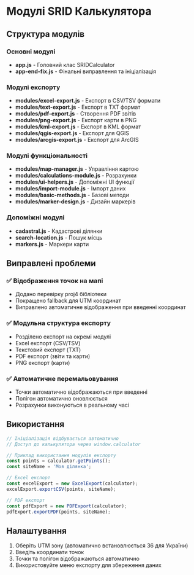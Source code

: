 # Модулі SRID Калькулятора

## Структура модулів

### Основні модулі
- **app.js** - Головний клас SRIDCalculator
- **app-end-fix.js** - Фінальні виправлення та ініціалізація

### Модулі експорту
- **modules/excel-export.js** - Експорт в CSV/TSV формати
- **modules/text-export.js** - Експорт в TXT формат
- **modules/pdf-export.js** - Створення PDF звітів
- **modules/png-export.js** - Експорт карти в PNG
- **modules/kml-export.js** - Експорт в KML формат
- **modules/qgis-export.js** - Експорт для QGIS
- **modules/arcgis-export.js** - Експорт для ArcGIS

### Модулі функціональності
- **modules/map-manager.js** - Управління картою
- **modules/calculations-module.js** - Розрахунки
- **modules/ui-helpers.js** - Допоміжні UI функції
- **modules/import-module.js** - Імпорт даних
- **modules/basic-methods.js** - Базові методи
- **modules/marker-design.js** - Дизайн маркерів

### Допоміжні модулі
- **cadastral.js** - Кадастрові ділянки
- **search-location.js** - Пошук місць
- **markers.js** - Маркери карти

## Виправлені проблеми

### ✅ Відображення точок на мапі
- Додано перевірку proj4 бібліотеки
- Покращено fallback для UTM координат
- Виправлено автоматичне відображення при введенні координат

### ✅ Модульна структура експорту
- Розділено експорт на окремі модулі
- Excel експорт (CSV/TSV)
- Текстовий експорт (TXT)
- PDF експорт (звіти та карти)
- PNG експорт (карти)

### ✅ Автоматичне перемальовування
- Точки автоматично відображаються при введенні
- Полігон автоматично оновлюється
- Розрахунки виконуються в реальному часі

## Використання

```javascript
// Ініціалізація відбувається автоматично
// Доступ до калькулятора через window.calculator

// Приклад використання модулів експорту
const points = calculator.getPoints();
const siteName = 'Моя ділянка';

// Excel експорт
const excelExport = new ExcelExport(calculator);
excelExport.exportCSV(points, siteName);

// PDF експорт
const pdfExport = new PDFExport(calculator);
pdfExport.exportPDF(points, siteName);
```

## Налаштування

1. Оберіть UTM зону (автоматично встановлюється 36 для України)
2. Введіть координати точок
3. Точки та полігон відображаються автоматично
4. Використовуйте меню експорту для збереження даних